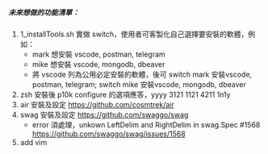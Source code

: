 ##### 未來想做的功能清單：
1. 1_installTools.sh 實做 switch，使用者可客製化自己選擇要安裝的軟體，例如：
   - mark 想安裝 vscode, postman, telegram
   - mike 想安裝 vscode, mongodb, dbeaver
   - 將 vscode 列為公用必定安裝的軟體，後可 switch mark 安裝vscode, postman, telegram; switch mike 安裝vscode, mongodb, dbeaver
2. zsh 安裝後 p10k configure 的選項應答，yyyy 3121 1121 4211 1n1y
3. air 安裝及設定 https://github.com/cosmtrek/air
4. swag 安裝及設定 https://github.com/swaggo/swag
   - error 須處理，unkown LeftDelim and RightDelim in swag.Spec #1568 https://github.com/swaggo/swag/issues/1568
5. add vim
